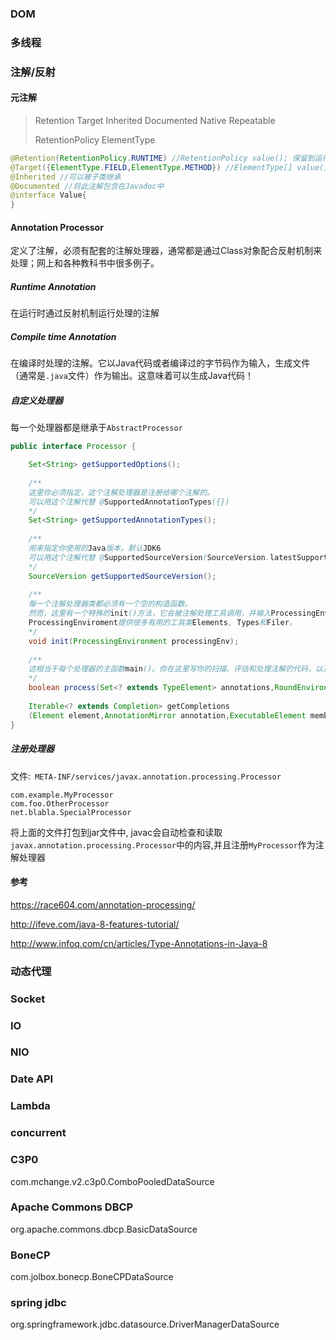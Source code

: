 ### DOM

### 多线程

### 注解/反射

#### 元注解

> Retention  Target  Inherited  Documented  Native  Repeatable
>
> RetentionPolicy  ElementType

```java
@Retention(RetentionPolicy.RUNTIME) //RetentionPolicy value(); 保留到运行时
@Target({ElementType.FIELD,ElementType.METHOD}) //ElementType[] value(); 标记在字段/方法上
@Inherited //可以被子类继承
@Documented //将此注解包含在Javadoc中
@interface Value{
}
```

#### Annotation Processor 

定义了注解，必须有配套的注解处理器，通常都是通过Class对象配合反射机制来处理；网上和各种教科书中很多例子。

##### Runtime Annotation 

在运行时通过反射机制运行处理的注解

##### Compile time Annotation 

在编译时处理的注解。它以Java代码或者编译过的字节码作为输入，生成文件（通常是`.java`文件）作为输出。这意味着可以生成Java代码！

##### 自定义处理器

每一个处理器都是继承于`AbstractProcessor`

```java
public interface Processor {

    Set<String> getSupportedOptions();
 
    /**
    这里你必须指定，这个注解处理器是注册给哪个注解的。
    可以用这个注解代替 @SupportedAnnotationTypes({})
    */
    Set<String> getSupportedAnnotationTypes();
 
    /**
    用来指定你使用的Java版本。默认JDK6
    可以用这个注解代替 @SupportedSourceVersion(SourceVersion.latestSupported())
    */
    SourceVersion getSupportedSourceVersion();
    
	/**
	每一个注解处理器类都必须有一个空的构造函数。
	然而，这里有一个特殊的init()方法，它会被注解处理工具调用，并输入ProcessingEnviroment参数。
	ProcessingEnviroment提供很多有用的工具类Elements, Types和Filer。
	*/
    void init(ProcessingEnvironment processingEnv);
  
    /**
    这相当于每个处理器的主函数main()。你在这里写你的扫描、评估和处理注解的代码，以及生成Java文件。
    */
    boolean process(Set<? extends TypeElement> annotations,RoundEnvironment roundEnv);
 
    Iterable<? extends Completion> getCompletions
    (Element element,AnnotationMirror annotation,ExecutableElement member,String userText);
}

```

##### 注册处理器

文件:` META-INF/services/javax.annotation.processing.Processor`

```
com.example.MyProcessor
com.foo.OtherProcessor
net.blabla.SpecialProcessor
```

将上面的文件打包到jar文件中, javac会自动检查和读取`javax.annotation.processing.Processor`中的内容,并且注册`MyProcessor`作为注解处理器 

#### 参考

<https://race604.com/annotation-processing/>

<http://ifeve.com/java-8-features-tutorial/>

<http://www.infoq.com/cn/articles/Type-Annotations-in-Java-8>

### 动态代理

### Socket

### IO

### NIO

### Date API

### Lambda

### concurrent

### C3P0

com.mchange.v2.c3p0.ComboPooledDataSource

### Apache Commons DBCP

org.apache.commons.dbcp.BasicDataSource

### BoneCP

com.jolbox.bonecp.BoneCPDataSource

### spring jdbc

org.springframework.jdbc.datasource.DriverManagerDataSource